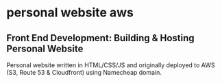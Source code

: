 # personal website aws

## Front End Development: Building & Hosting Personal Website
Personal website written in HTML/CSS/JS and originally deployed to AWS (S3, Route 53 & Cloudfront) using Namecheap domain.
